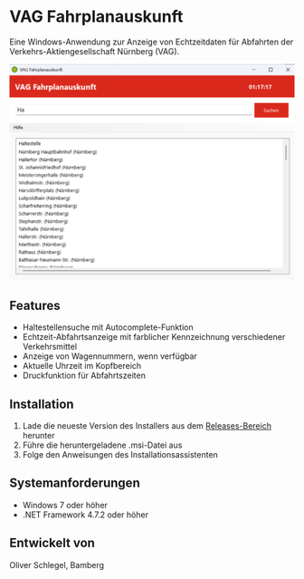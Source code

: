 # VAG Fahrplanauskunft

Eine Windows-Anwendung zur Anzeige von Echtzeitdaten für Abfahrten der Verkehrs-Aktiengesellschaft Nürnberg (VAG).

![Screenshot der Anwendung](screenshots/screenshot.png)

## Features

- Haltestellensuche mit Autocomplete-Funktion
- Echtzeit-Abfahrtsanzeige mit farblicher Kennzeichnung verschiedener Verkehrsmittel
- Anzeige von Wagennummern, wenn verfügbar
- Aktuelle Uhrzeit im Kopfbereich
- Druckfunktion für Abfahrtszeiten

## Installation

1. Lade die neueste Version des Installers aus dem [Releases-Bereich](https://github.com/oli03ba/VAG-Fahrplanauskunft/releases) herunter
2. Führe die heruntergeladene .msi-Datei aus
3. Folge den Anweisungen des Installationsassistenten

## Systemanforderungen

- Windows 7 oder höher
- .NET Framework 4.7.2 oder höher

## Entwickelt von

Oliver Schlegel, Bamberg
